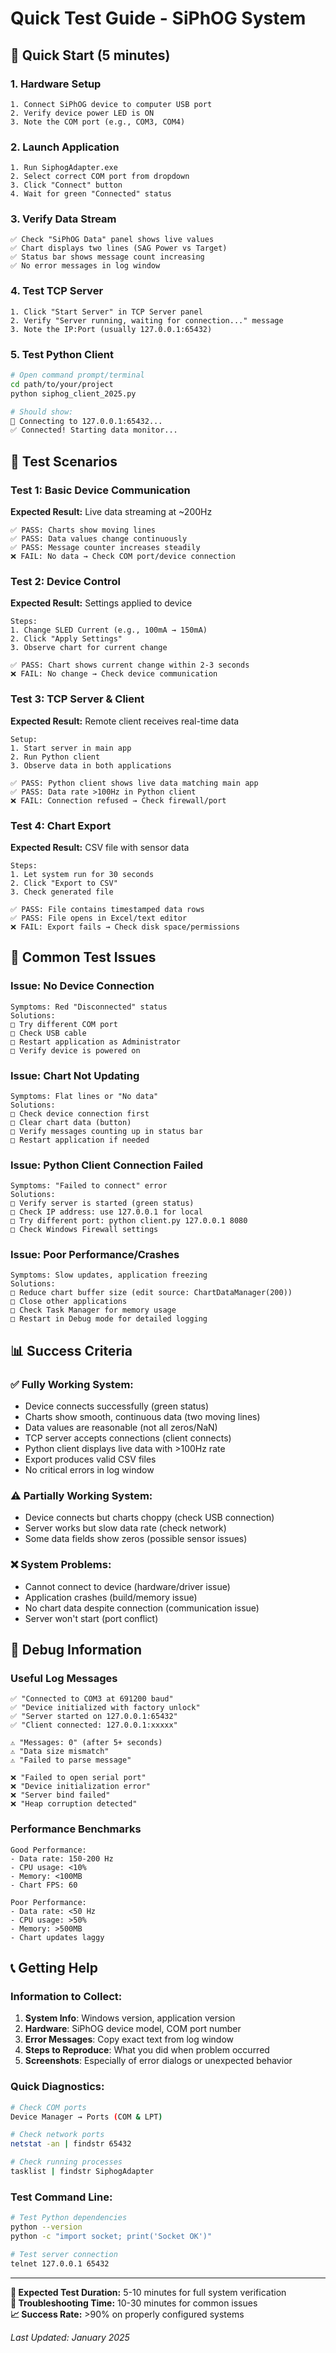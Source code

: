 ﻿# Quick Test Guide - SiPhOG System

## 🚀 Quick Start (5 minutes)

### 1. **Hardware Setup**
```
1. Connect SiPhOG device to computer USB port
2. Verify device power LED is ON
3. Note the COM port (e.g., COM3, COM4)
```

### 2. **Launch Application**
```
1. Run SiphogAdapter.exe
2. Select correct COM port from dropdown
3. Click "Connect" button
4. Wait for green "Connected" status
```

### 3. **Verify Data Stream**
```
✅ Check "SiPhOG Data" panel shows live values
✅ Chart displays two lines (SAG Power vs Target)
✅ Status bar shows message count increasing
✅ No error messages in log window
```

### 4. **Test TCP Server**
```
1. Click "Start Server" in TCP Server panel
2. Verify "Server running, waiting for connection..." message
3. Note the IP:Port (usually 127.0.0.1:65432)
```

### 5. **Test Python Client**
```bash
# Open command prompt/terminal
cd path/to/your/project
python siphog_client_2025.py

# Should show:
🔌 Connecting to 127.0.0.1:65432...
✅ Connected! Starting data monitor...
```

## 🧪 Test Scenarios

### Test 1: Basic Device Communication
**Expected Result:** Live data streaming at ~200Hz
```
✅ PASS: Charts show moving lines
✅ PASS: Data values change continuously  
✅ PASS: Message counter increases steadily
❌ FAIL: No data → Check COM port/device connection
```

### Test 2: Device Control
**Expected Result:** Settings applied to device
```
Steps:
1. Change SLED Current (e.g., 100mA → 150mA)
2. Click "Apply Settings"
3. Observe chart for current change

✅ PASS: Chart shows current change within 2-3 seconds
❌ FAIL: No change → Check device communication
```

### Test 3: TCP Server & Client
**Expected Result:** Remote client receives real-time data
```
Setup:
1. Start server in main app
2. Run Python client
3. Observe data in both applications

✅ PASS: Python client shows live data matching main app
✅ PASS: Data rate >100Hz in Python client
❌ FAIL: Connection refused → Check firewall/port
```

### Test 4: Chart Export
**Expected Result:** CSV file with sensor data
```
Steps:
1. Let system run for 30 seconds
2. Click "Export to CSV"
3. Check generated file

✅ PASS: File contains timestamped data rows
✅ PASS: File opens in Excel/text editor
❌ FAIL: Export fails → Check disk space/permissions
```

## 🔧 Common Test Issues

### Issue: No Device Connection
```
Symptoms: Red "Disconnected" status
Solutions:
□ Try different COM port
□ Check USB cable
□ Restart application as Administrator
□ Verify device is powered on
```

### Issue: Chart Not Updating
```
Symptoms: Flat lines or "No data"
Solutions:
□ Check device connection first
□ Clear chart data (button)
□ Verify messages counting up in status bar
□ Restart application if needed
```

### Issue: Python Client Connection Failed
```
Symptoms: "Failed to connect" error
Solutions:
□ Verify server is started (green status)
□ Check IP address: use 127.0.0.1 for local
□ Try different port: python client.py 127.0.0.1 8080
□ Check Windows Firewall settings
```

### Issue: Poor Performance/Crashes
```
Symptoms: Slow updates, application freezing
Solutions:
□ Reduce chart buffer size (edit source: ChartDataManager(200))
□ Close other applications
□ Check Task Manager for memory usage
□ Restart in Debug mode for detailed logging
```

## 📊 Success Criteria

### ✅ **Fully Working System:**
- Device connects successfully (green status)
- Charts show smooth, continuous data (two moving lines)
- Data values are reasonable (not all zeros/NaN)
- TCP server accepts connections (client connects)
- Python client displays live data with >100Hz rate
- Export produces valid CSV files
- No critical errors in log window

### ⚠️ **Partially Working System:**
- Device connects but charts choppy (check USB connection)
- Server works but slow data rate (check network)
- Some data fields show zeros (possible sensor issues)

### ❌ **System Problems:**
- Cannot connect to device (hardware/driver issue)
- Application crashes (build/memory issue)
- No chart data despite connection (communication issue)
- Server won't start (port conflict)

## 🐛 Debug Information

### Useful Log Messages
```
✅ "Connected to COM3 at 691200 baud"
✅ "Device initialized with factory unlock"
✅ "Server started on 127.0.0.1:65432"
✅ "Client connected: 127.0.0.1:xxxxx"

⚠️ "Messages: 0" (after 5+ seconds)
⚠️ "Data size mismatch"
⚠️ "Failed to parse message"

❌ "Failed to open serial port"
❌ "Device initialization error"
❌ "Server bind failed"
❌ "Heap corruption detected"
```

### Performance Benchmarks
```
Good Performance:
- Data rate: 150-200 Hz
- CPU usage: <10%
- Memory: <100MB
- Chart FPS: 60

Poor Performance:
- Data rate: <50 Hz
- CPU usage: >50%
- Memory: >500MB
- Chart updates laggy
```

## 📞 Getting Help

### Information to Collect:
1. **System Info**: Windows version, application version
2. **Hardware**: SiPhOG device model, COM port number
3. **Error Messages**: Copy exact text from log window
4. **Steps to Reproduce**: What you did when problem occurred
5. **Screenshots**: Especially of error dialogs or unexpected behavior

### Quick Diagnostics:
```bash
# Check COM ports
Device Manager → Ports (COM & LPT)

# Check network ports
netstat -an | findstr 65432

# Check running processes
tasklist | findstr SiphogAdapter
```

### Test Command Line:
```bash
# Test Python dependencies
python --version
python -c "import socket; print('Socket OK')"

# Test server connection
telnet 127.0.0.1 65432
```

---

**🎯 Expected Test Duration:** 5-10 minutes for full system verification  
**🔧 Troubleshooting Time:** 10-30 minutes for common issues  
**📈 Success Rate:** >90% on properly configured systems  

*Last Updated: January 2025*